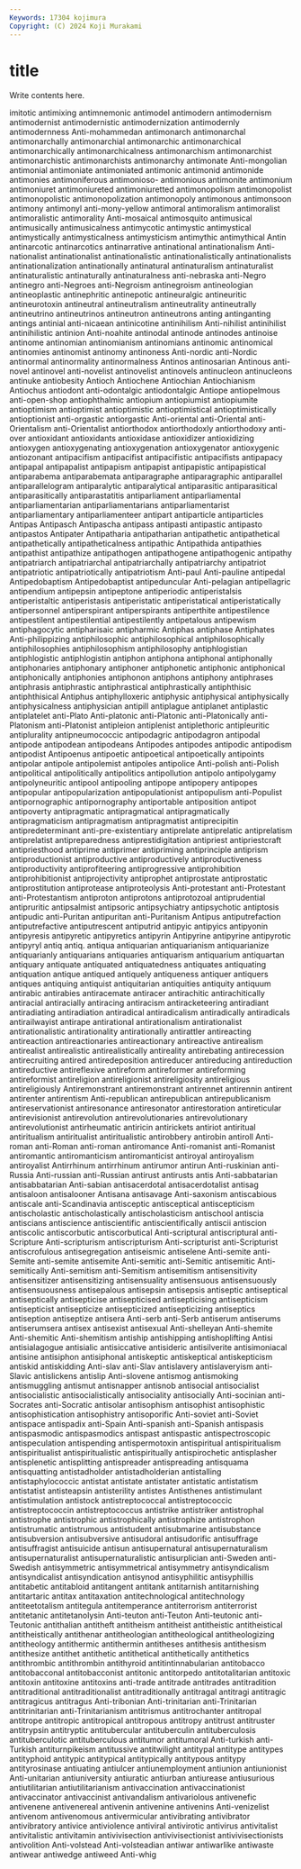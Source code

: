```yaml
---
Keywords: 17304 kojimura
Copyright: (C) 2024 Koji Murakami
---
```


# title

Write contents here.



imitotic antimixing antimnemonic antimodel antimodern antimodernism antimodernist antimodernistic
antimodernization antimodernly antimodernness Anti-mohammedan antimonarch antimonarchal antimonarchally antimonarchial antimonarchic antimonarchical
antimonarchically antimonarchicalness antimonarchism antimonarchist antimonarchistic antimonarchists antimonarchy antimonate Anti-mongolian antimonial
antimoniate antimoniated antimonic antimonid antimonide antimonies antimoniferous antimonioso- antimonious antimonite
antimonium antimoniuret antimoniureted antimoniuretted antimonopolism antimonopolist antimonopolistic antimonopolization antimonopoly antimonous
antimonsoon antimony antimonyl anti-mony-yellow antimoral antimoralism antimoralist antimoralistic antimorality Anti-mosaical
antimosquito antimusical antimusically antimusicalness antimycotic antimystic antimystical antimystically antimysticalness antimysticism
antimythic antimythical Antin antinarcotic antinarcotics antinarrative antinational antinationalism Anti-nationalist antinationalist
antinationalistic antinationalistically antinationalists antinationalization antinationally antinatural antinaturalism antinaturalist antinaturalistic antinaturally
antinaturalness anti-nebraska anti-Negro antinegro anti-Negroes anti-Negroism antinegroism antineologian antineoplastic antinephritic
antinepotic antineuralgic antineuritic antineurotoxin antineutral antineutralism antineutrality antineutrally antineutrino antineutrinos
antineutron antineutrons anting antinganting antings antinial anti-nicaean antinicotine antinihilism Anti-nihilist
antinihilist antinihilistic antinion Anti-noahite antinodal antinode antinodes antinoise antinome antinomian
antinomianism antinomians antinomic antinomical antinomies antinomist antinomy antinoness Anti-nordic anti-Nordic
antinormal antinormality antinormalness Antinos antinosarian Antinous anti-novel antinovel anti-novelist antinovelist
antinovels antinucleon antinucleons antinuke antiobesity Antioch Antiochene Antiochian Antiochianism Antiochus
antiodont anti-odontalgic antiodontalgic Antiope antiopelmous anti-open-shop antiophthalmic antiopium antiopiumist antiopiumite
antioptimism antioptimist antioptimistic antioptimistical antioptimistically antioptionist anti-orgastic antiorgastic Anti-oriental anti-Oriental
anti-Orientalism anti-Orientalist antiorthodox antiorthodoxly antiorthodoxy anti-over antioxidant antioxidants antioxidase antioxidizer
antioxidizing antioxygen antioxygenating antioxygenation antioxygenator antioxygenic antiozonant antipacifism antipacifist antipacifistic
antipacifists antipapacy antipapal antipapalist antipapism antipapist antipapistic antipapistical antiparabema antiparabemata
antiparagraphe antiparagraphic antiparallel antiparallelogram antiparalytic antiparalytical antiparasitic antiparasitical antiparasitically antiparastatitis
antiparliament antiparliamental antiparliamentarian antiparliamentarians antiparliamentarist antiparliamentary antiparliamenteer antipart antiparticle antiparticles
Antipas Antipasch Antipascha antipass antipasti antipastic antipasto antipastos Antipater Antipatharia
antipatharian antipathetic antipathetical antipathetically antipatheticalness antipathic Antipathida antipathies antipathist antipathize
antipathogen antipathogene antipathogenic antipathy antipatriarch antipatriarchal antipatriarchally antipatriarchy antipatriot antipatriotic
antipatriotically antipatriotism Anti-paul Anti-pauline antipedal Antipedobaptism Antipedobaptist antipeduncular Anti-pelagian antipellagric
antipendium antipepsin antipeptone antiperiodic antiperistalsis antiperistaltic antiperistasis antiperistatic antiperistatical antiperistatically
antipersonnel antiperspirant antiperspirants antiperthite antipestilence antipestilent antipestilential antipestilently antipetalous antipewism
antiphagocytic antipharisaic antipharmic Antiphas antiphase Antiphates Anti-philippizing antiphilosophic antiphilosophical antiphilosophically
antiphilosophies antiphilosophism antiphilosophy antiphlogistian antiphlogistic antiphlogistin antiphon antiphona antiphonal antiphonally
antiphonaries antiphonary antiphoner antiphonetic antiphonic antiphonical antiphonically antiphonies antiphonon antiphons
antiphony antiphrases antiphrasis antiphrastic antiphrastical antiphrastically antiphthisic antiphthisical Antiphus antiphylloxeric
antiphysic antiphysical antiphysically antiphysicalness antiphysician antipill antiplague antiplanet antiplastic antiplatelet
anti-Plato Anti-platonic anti-Platonic anti-Platonically anti-Platonism anti-Platonist antipleion antiplenist antiplethoric antipleuritic
antiplurality antipneumococcic antipodagric antipodagron antipodal antipode antipodean antipodeans Antipodes antipodes
antipodic antipodism antipodist Antipoenus antipoetic antipoetical antipoetically antipoints antipolar antipole
antipolemist antipoles antipolice Anti-polish anti-Polish antipolitical antipolitically antipolitics antipollution antipolo
antipolygamy antipolyneuritic antipool antipooling antipope antipopery antipopes antipopular antipopularization antipopulationist
antipopulism anti-Populist antipornographic antipornography antiportable antiposition antipot antipoverty antipragmatic antipragmatical
antipragmatically antipragmaticism antipragmatism antipragmatist antiprecipitin antipredeterminant anti-pre-existentiary antiprelate antiprelatic antiprelatism
antiprelatist antipreparedness antiprestidigitation antipriest antipriestcraft antipriesthood antiprime antiprimer antipriming antiprinciple
antiprism antiproductionist antiproductive antiproductively antiproductiveness antiproductivity antiprofiteering antiprogressive antiprohibition antiprohibitionist
antiprojectivity antiprophet antiprostate antiprostatic antiprostitution antiprotease antiproteolysis Anti-protestant anti-Protestant anti-Protestantism
antiproton antiprotons antiprotozoal antiprudential antipruritic antipsalmist antipsoric antipsychiatry antipsychotic antiptosis
antipudic anti-Puritan antipuritan anti-Puritanism Antipus antiputrefaction antiputrefactive antiputrescent antiputrid antipyic
antipyics antipyonin antipyresis antipyretic antipyretics antipyrin Antipyrine antipyrine antipyrotic antipyryl
antiq antiq. antiqua antiquarian antiquarianism antiquarianize antiquarianly antiquarians antiquaries antiquarism
antiquarium antiquartan antiquary antiquate antiquated antiquatedness antiquates antiquating antiquation antique
antiqued antiquely antiqueness antiquer antiquers antiques antiquing antiquist antiquitarian antiquities
antiquity antiquum antirabic antirabies antiracemate antiracer antirachitic antirachitically antiracial antiracially
antiracing antiracism antiracketeering antiradiant antiradiating antiradiation antiradical antiradicalism antiradically antiradicals
antirailwayist antirape antirational antirationalism antirationalist antirationalistic antirationality antirationally antirattler antireacting
antireaction antireactionaries antireactionary antireactive antirealism antirealist antirealistic antirealistically antireality antirebating
antirecession antirecruiting antired antiredeposition antireducer antireducing antireduction antireductive antireflexive antireform
antireformer antireforming antireformist antireligion antireligionist antireligiosity antireligious antireligiously Antiremonstrant antiremonstrant
antirennet antirennin antirent antirenter antirentism Anti-republican antirepublican antirepublicanism antireservationist antiresonance
antiresonator antirestoration antireticular antirevisionist antirevolution antirevolutionaries antirevolutionary antirevolutionist antirheumatic antiricin
antirickets antiriot antiritual antiritualism antiritualist antiritualistic antirobbery antirobin antiroll Anti-roman
anti-Roman anti-roman antiromance Anti-romanist anti-Romanist antiromantic antiromanticism antiromanticist antiroyal antiroyalism
antiroyalist Antirrhinum antirrhinum antirumor antirun Anti-ruskinian anti-Russia Anti-russian anti-Russian antirust
antirusts antis Anti-sabbatarian antisabbatarian Anti-sabian antisacerdotal antisacerdotalist antisag antisaloon antisalooner
Antisana antisavage Anti-saxonism antiscabious antiscale anti-Scandinavia antisceptic antisceptical antiscepticism antischolastic
antischolastically antischolasticism antischool antiscia antiscians antiscience antiscientific antiscientifically antiscii antiscion
antiscolic antiscorbutic antiscorbutical Anti-scriptural antiscriptural anti-Scripture Anti-scripturism antiscripturism Anti-scripturist anti-Scripturist
antiscrofulous antisegregation antiseismic antiselene Anti-semite anti-Semite anti-semite antisemite Anti-semitic anti-Semitic
antisemitic Anti-semitically Anti-semitism anti-Semitism antisemitism antisensitivity antisensitizer antisensitizing antisensuality antisensuous
antisensuously antisensuousness antisepalous antisepsin antisepsis antiseptic antiseptical antiseptically antisepticise antisepticised
antisepticising antisepticism antisepticist antisepticize antisepticized antisepticizing antiseptics antiseption antiseptize antisera
Anti-serb anti-Serb antiserum antiserums antiserumsera antisex antisexist antisexual Anti-shelleyan Anti-shemite
Anti-shemitic Anti-shemitism antiship antishipping antishoplifting Antisi antisialagogue antisialic antisiccative antisideric
antisilverite antisimoniacal antisine antisiphon antisiphonal antiskeptic antiskeptical antiskepticism antiskid antiskidding
Anti-slav anti-Slav antislavery antislaveryism anti-Slavic antislickens antislip Anti-slovene antismog antismoking
antismuggling antismut antisnapper antisnob antisocial antisocialist antisocialistic antisocialistically antisociality antisocially
Anti-socinian anti-Socrates anti-Socratic antisolar antisophism antisophist antisophistic antisophistication antisophistry antisoporific
Anti-soviet anti-Soviet antispace antispadix anti-Spain Anti-spanish anti-Spanish antispasis antispasmodic antispasmodics
antispast antispastic antispectroscopic antispeculation antispending antispermotoxin antispiritual antispiritualism antispiritualist antispiritualistic
antispiritually antispirochetic antisplasher antisplenetic antisplitting antispreader antispreading antisquama antisquatting antistadholder
antistadholderian antistalling antistaphylococcic antistat antistate antistater antistatic antistatism antistatist antisteapsin
antisterility antistes Antisthenes antistimulant antistimulation antistock antistreptococcal antistreptococcic antistreptococcin antistreptococcus
antistrike antistriker antistrophal antistrophe antistrophic antistrophically antistrophize antistrophon antistrumatic antistrumous
antistudent antisubmarine antisubstance antisubversion antisubversive antisudoral antisudorific antisuffrage antisuffragist antisuicide
antisun antisupernatural antisupernaturalism antisupernaturalist antisupernaturalistic antisurplician anti-Sweden anti-Swedish antisymmetric antisymmetrical
antisymmetry antisyndicalism antisyndicalist antisyndication antisynod antisyphilitic antisyphillis antitabetic antitabloid antitangent
antitank antitarnish antitarnishing antitartaric antitax antitaxation antitechnological antitechnology antiteetotalism antitegula
antitemperance antiterrorism antiterrorist antitetanic antitetanolysin Anti-teuton anti-Teuton Anti-teutonic anti-Teutonic antithalian
antitheft antitheism antitheist antitheistic antitheistical antitheistically antithenar antitheologian antitheological antitheologizing
antitheology antithermic antithermin antitheses antithesis antithesism antithesize antithet antithetic antithetical
antithetically antithetics antithrombic antithrombin antithyroid antitintinnabularian antitobacco antitobacconal antitobacconist antitonic
antitorpedo antitotalitarian antitoxic antitoxin antitoxine antitoxins anti-trade antitrade antitrades antitradition
antitraditional antitraditionalist antitraditionally antitragal antitragi antitragic antitragicus antitragus Anti-tribonian Anti-trinitarian
anti-Trinitarian antitrinitarian anti-Trinitarianism antitrismus antitrochanter antitropal antitrope antitropic antitropical antitropous
antitropy antitrust antitruster antitrypsin antitryptic antitubercular antituberculin antituberculosis antituberculotic antituberculous
antitumor antitumoral Anti-turkish anti-Turkish antiturnpikeism antitussive antitwilight antitypal antitype antitypes
antityphoid antitypic antitypical antitypically antitypous antitypy antityrosinase antiuating antiulcer antiunemployment
antiunion antiunionist Anti-unitarian antiuniversity antiuratic antiurban antiurease antiusurious antiutilitarian antiutilitarianism
antivaccination antivaccinationist antivaccinator antivaccinist antivandalism antivariolous antivenefic antivenene antivenereal antivenin
antivenine antivenins Anti-venizelist antivenom antivenomous antivermicular antivibrating antivibrator antivibratory antivice
antiviolence antiviral antivirotic antivirus antivitalist antivitalistic antivitamin antivivisection antivivisectionist antivivisectionists
antivolition Anti-volstead Anti-volsteadian antiwar antiwarlike antiwaste antiwear antiwedge antiweed Anti-whig
